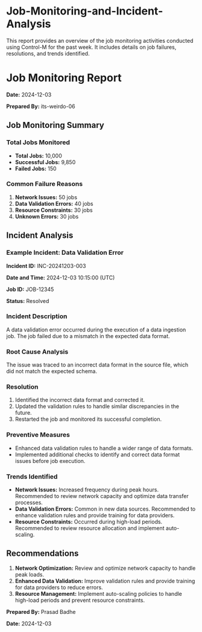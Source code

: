 # Job-Monitoring-and-Incident-Analysis
This report provides an overview of the job monitoring activities conducted using Control-M for the past week. It includes details on job failures, resolutions, and trends identified.

# Job Monitoring Report

**Date:** 2024-12-03

**Prepared By:** its-weirdo-06

## Job Monitoring Summary

### Total Jobs Monitored

- **Total Jobs:** 10,000
- **Successful Jobs:** 9,850
- **Failed Jobs:** 150

### Common Failure Reasons

1. **Network Issues:** 50 jobs
2. **Data Validation Errors:** 40 jobs
3. **Resource Constraints:** 30 jobs
4. **Unknown Errors:** 30 jobs

## Incident Analysis

### Example Incident: Data Validation Error

**Incident ID:** INC-20241203-003

**Date and Time:** 2024-12-03 10:15:00 (UTC)

**Job ID:** JOB-12345

**Status:** Resolved

### Incident Description

A data validation error occurred during the execution of a data ingestion job. The job failed due to a mismatch in the expected data format.

### Root Cause Analysis

The issue was traced to an incorrect data format in the source file, which did not match the expected schema.

### Resolution

1. Identified the incorrect data format and corrected it.
2. Updated the validation rules to handle similar discrepancies in the future.
3. Restarted the job and monitored its successful completion.

### Preventive Measures

- Enhanced data validation rules to handle a wider range of data formats.
- Implemented additional checks to identify and correct data format issues before job execution.

### Trends Identified

- **Network Issues:** Increased frequency during peak hours. Recommended to review network capacity and optimize data transfer processes.
- **Data Validation Errors:** Common in new data sources. Recommended to enhance validation rules and provide training for data providers.
- **Resource Constraints:** Occurred during high-load periods. Recommended to review resource allocation and implement auto-scaling.

## Recommendations

1. **Network Optimization:** Review and optimize network capacity to handle peak loads.
2. **Enhanced Data Validation:** Improve validation rules and provide training for data providers to reduce errors.
3. **Resource Management:** Implement auto-scaling policies to handle high-load periods and prevent resource constraints.

**Prepared By:** Prasad Badhe

**Date:** 2024-12-03
